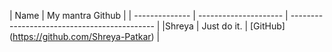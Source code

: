 | Name           | My mantra             Github                                       |
| -------------- | --------------------- | -------------------------------------------- |
|Shreya           | Just do it.          | [GitHub] (https://github.com/Shreya-Patkar)  |